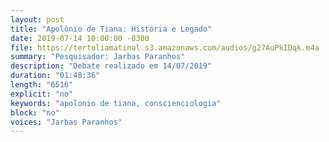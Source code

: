 ```yaml
---
layout: post
title: "Apolônio de Tiana: História e Legado"
date: 2019-07-14 10:00:00 -0300
file: https://tertuliamatinal.s3.amazonaws.com/audios/g27AuPkIDqk.m4a
summary: "Pesquisador: Jarbas Paranhos"
description: "Debate realizado em 14/07/2019"
duration: "01:48:36"
length: "6516"
explicit: "no"
keywords: "apolonio de tiana, conscienciologia"
block: "no"
voices: "Jarbas Paranhos"
---
```


